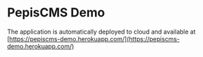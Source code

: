 # PepisCMS Demo

The application is automatically deployed to cloud and available at
[https://pepiscms-demo.herokuapp.com/](https://pepiscms-demo.herokuapp.com/)
